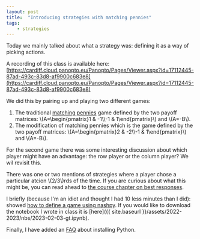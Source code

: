 ```yaml
---
layout: post
title:  "Introducing strategies with matching pennies"
tags:
    - strategies
---
```


Today we mainly talked about what a strategy was: defining it as a way of
picking actions.

A recording of this class is available here: [https://cardiff.cloud.panopto.eu/Panopto/Pages/Viewer.aspx?id=17112445-87ad-493c-83d8-af9900c683e8](https://cardiff.cloud.panopto.eu/Panopto/Pages/Viewer.aspx?id=17112445-87ad-493c-83d8-af9900c683e8)

We did this by pairing up and playing two different games:

1. The traditional [matching
   pennies](https://nashpy.readthedocs.io/en/stable/text-book/normal-form-games.html#matching-pennies)
   game defined by the two payoff matrices: \\(A=\begin{pmatrix}1 & -1\\\\-1 &
   1\end{pmatrix}\\) and \\(A=-B\\).
2. The modification of matching
   pennies which is the game defined by the two payoff matrices: \\(A=\begin{pmatrix}2 & -2\\\\-1 &
   1\end{pmatrix}\\) and \\(A=-B\\).

For the second game there was some interesting discussion about which player
might have an advantage: the row player or the column player? We wil revisit
this.

There was one or two mentions of strategies where a player chose a particular
atcion \\(2/3\\)rds of the time. If you are curious about what this might be,
you can read ahead to [the course chapter on best responses](https://nashpy.readthedocs.io/en/stable/text-book/best-responses.html).

I briefly (because I'm an idiot and thought I had 10 less minutes than
I did): showed [how to define a game using
nashpy](https://nashpy.readthedocs.io/en/stable/how-to/create-a-game.html). If
you would like to download the notebook I wrote in class it is [here]({{ site.baseurl }}/assets/2022-2023/nbs/2023-02-03-gt.ipynb).

Finally, I have added an [FAQ](https://vknight.org/gt/#faqs) about installing
Python.
